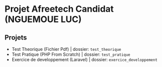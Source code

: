 # Projet Afreetech Candidat (NGUEMOUE LUC)

## Projets
- Test Theorique (Fichier Pdf) | dossier: `test_theorique` 
- Test Pratique (PHP From Scratch)  | dossier: `test_pratique`
- Exercice de developpement (Laravel) | dossier: `exercice_developpement`
